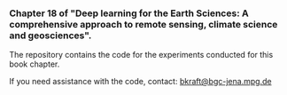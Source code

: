 ### Chapter 18 of "Deep learning for the Earth Sciences: A comprehensive approach to remote sensing, climate science and geosciences".

The repository contains the code for the experiments conducted for this book chapter.

If you need assistance with the code, contact: bkraft@bgc-jena.mpg.de
